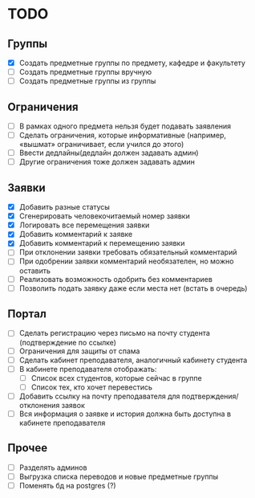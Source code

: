# TODO

## Группы

- [x] Создать предметные группы по предмету, кафедре и факультету
- [ ] Создать предметные группы вручную
- [ ] Создать предметные группы из группы

## Ограничения

- [ ] В рамках одного предмета нельзя будет подавать заявления
- [ ] Сделать ограничения, которые информативные (например, «вышмат» ограничивает, если учился до этого)
- [ ] Ввести дедлайны(дедлайн должен задавать админ)
- [ ] Другие ограничения тоже должен задавать админ

## Заявки

- [x] Добавить разные статусы
- [x] Сгенерировать человекочитаемый номер заявки
- [x] Логировать все перемещения заявки
- [x] Добавить комментарий к заявке
- [x] Добавить комментарий к перемещению заявки
- [ ] При отклонении заявки требовать обязательный комментарий
- [ ] При одобрении заявки комментарий необязателен, но можно оставить
- [ ] Реализовать возможность одобрить без комментариев
- [ ] Позволить подать заявку даже если места нет (встать в очередь)

## Портал

- [ ] Сделать регистрацию через письмо на почту студента (подтверждение по ссылке)
- [ ] Ограничения для защиты от спама
- [ ] Сделать кабинет преподавателя, аналогичный кабинету студента
- [ ] В кабинете преподавателя отображать:
    - [ ] Список всех студентов, которые сейчас в группе
    - [ ] Список тех, кто хочет перевестись
- [ ] Добавить ссылку на почту преподавателя для подтверждения/отклонения заявок
- [ ] Вся информация о заявке и история должна быть доступна в кабинете преподавателя

## Прочее

- [ ] Разделять админов
- [ ] Выгрузка списка переводов и новые предметные группы
- [ ] Поменять бд на postgres (?)
